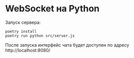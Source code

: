 # WebSocket на Python

Запуск сервера:

```shell
poetry install
poetry run python src/server.js
```

После запуска интерфейс чата будет доступен по адресу http://localhost:8080/

